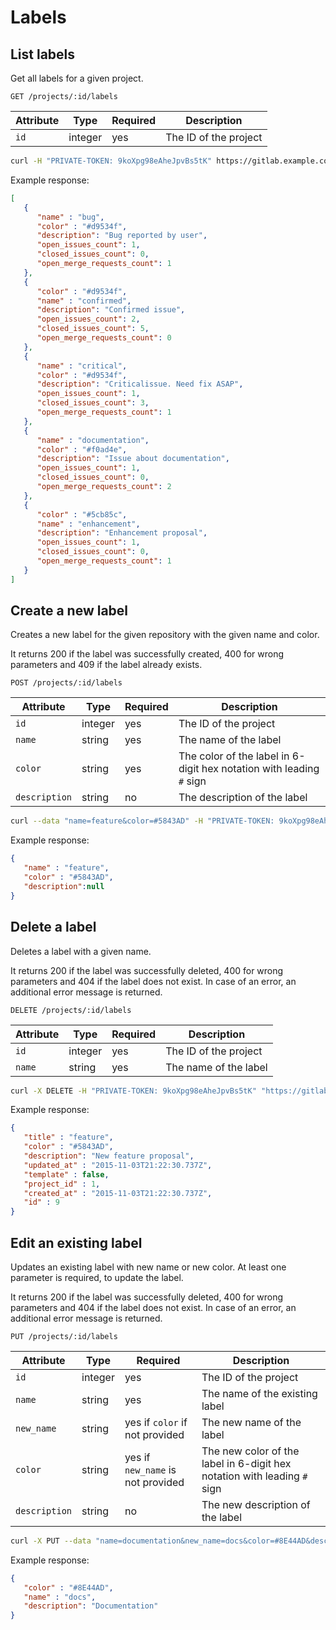 # Labels

## List labels

Get all labels for a given project.

```
GET /projects/:id/labels
```

| Attribute | Type    | Required | Description           |
| --------- | ------- | -------- | --------------------- |
| `id`      | integer | yes      | The ID of the project |

```bash
curl -H "PRIVATE-TOKEN: 9koXpg98eAheJpvBs5tK" https://gitlab.example.com/api/v3/projects/1/labels
```

Example response:

```json
[
   {
      "name" : "bug",
      "color" : "#d9534f",
      "description": "Bug reported by user",
      "open_issues_count": 1,
      "closed_issues_count": 0,
      "open_merge_requests_count": 1
   },
   {
      "color" : "#d9534f",
      "name" : "confirmed",
      "description": "Confirmed issue",
      "open_issues_count": 2,
      "closed_issues_count": 5,
      "open_merge_requests_count": 0
   },
   {
      "name" : "critical",
      "color" : "#d9534f",
      "description": "Criticalissue. Need fix ASAP",
      "open_issues_count": 1,
      "closed_issues_count": 3,
      "open_merge_requests_count": 1
   },
   {
      "name" : "documentation",
      "color" : "#f0ad4e",
      "description": "Issue about documentation",
      "open_issues_count": 1,
      "closed_issues_count": 0,
      "open_merge_requests_count": 2
   },
   {
      "color" : "#5cb85c",
      "name" : "enhancement",
      "description": "Enhancement proposal",
      "open_issues_count": 1,
      "closed_issues_count": 0,
      "open_merge_requests_count": 1
   }
]
```

## Create a new label

Creates a new label for the given repository with the given name and color.

It returns 200 if the label was successfully created, 400 for wrong parameters
and 409 if the label already exists.

```
POST /projects/:id/labels
```

| Attribute     | Type    | Required | Description                  |
| ------------- | ------- | -------- | ---------------------------- |
| `id`          | integer | yes      | The ID of the project        |
| `name`        | string  | yes      | The name of the label        |
| `color`       | string  | yes      | The color of the label in 6-digit hex notation with leading `#` sign |
| `description` | string  | no       | The description of the label |

```bash
curl --data "name=feature&color=#5843AD" -H "PRIVATE-TOKEN: 9koXpg98eAheJpvBs5tK" "https://gitlab.example.com/api/v3/projects/1/labels"
```

Example response:

```json
{
   "name" : "feature",
   "color" : "#5843AD",
   "description":null
}
```

## Delete a label

Deletes a label with a given name.

It returns 200 if the label was successfully deleted, 400 for wrong parameters
and 404 if the label does not exist.
In case of an error, an additional error message is returned.

```
DELETE /projects/:id/labels
```

| Attribute | Type    | Required | Description           |
| --------- | ------- | -------- | --------------------- |
| `id`      | integer | yes      | The ID of the project |
| `name`    | string  | yes      | The name of the label |

```bash
curl -X DELETE -H "PRIVATE-TOKEN: 9koXpg98eAheJpvBs5tK" "https://gitlab.example.com/api/v3/projects/1/labels?name=bug"
```

Example response:

```json
{
   "title" : "feature",
   "color" : "#5843AD",
   "description": "New feature proposal",
   "updated_at" : "2015-11-03T21:22:30.737Z",
   "template" : false,
   "project_id" : 1,
   "created_at" : "2015-11-03T21:22:30.737Z",
   "id" : 9
}
```

## Edit an existing label

Updates an existing label with new name or new color. At least one parameter
is required, to update the label.

It returns 200 if the label was successfully deleted, 400 for wrong parameters
and 404 if the label does not exist.
In case of an error, an additional error message is returned.

```
PUT /projects/:id/labels
```

| Attribute       | Type    | Required                          | Description                      |
| --------------- | ------- | --------------------------------- | -------------------------------  |
| `id`            | integer | yes                               | The ID of the project            |
| `name`          | string  | yes                               | The name of the existing label   |
| `new_name`      | string  | yes if `color` if not provided    | The new name of the label        |
| `color`         | string  | yes if `new_name` is not provided | The new color of the label in 6-digit hex notation with leading `#` sign |
| `description`   | string  | no                                | The new description of the label |

```bash
curl -X PUT --data "name=documentation&new_name=docs&color=#8E44AD&description=Documentation" -H "PRIVATE-TOKEN: 9koXpg98eAheJpvBs5tK" "https://gitlab.example.com/api/v3/projects/1/labels"
```

Example response:

```json
{
   "color" : "#8E44AD",
   "name" : "docs",
   "description": "Documentation"
}
```
